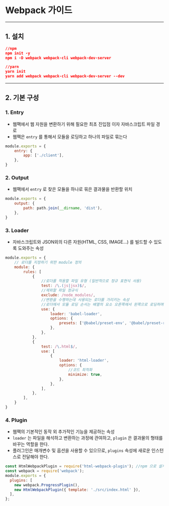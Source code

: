 # Webpack 가이드

---

## 1. 설치

```json
//npm
npm init -y
npm i -D webpack webpack-cli webpack-dev-server

//yarn
yarn init
yarn add webpack webpack-cli webpack-dev-server --dev
```

---

## 2. 기본 구성

### 1. Entry

- 웹팩에서 웹 자원을 변환하기 위해 필요한 최초 진입점 이자 자바스크립트 파일 경로
- 웹팩은 `entry` 를 통해서 모듈을 로딩하고 하나의 파일로 묶는다

```js
module.exports = {
    entry: {
        app: ['./client'],
    },
}
```

### 2. Output

- 웹팩에서 `entry` 로 찾은 모듈을 하나로 묶은 결과물을 반환할 위치

```js
module.exports = {
    output: {
        path: path.join(__dirname, 'dist'),
    },
}
```

### 3. Loader

- 자바스크립트와 JSON외의 다른 자원(HTML, CSS, IMAGE...) 를 빌드할 수 있도록 도와주는 속성

```js
module.exports = {
    // 로더를 지정하기 위한 module 정의
    module: {
        rules: [
            {
                //로더를 적용할 파일 유형 (일반적으로 정규 표현식 사용)
                test: /\.(js|jsx)$/,
                //제외할 파일 정규식
                exclude: /node_modules/,
                //변환을 수행하는데 사용되는 로더를 가리키는 속성
                //로더에서 모듈 로딩 순서는 배열의 요소 오른쪽에서 왼쪽으로 로딩하며 진행
                use: {
                    loader: 'babel-loader',
                    options: {
                        presets: ['@babel/preset-env', '@babel/preset-react'],
                    },
                },
            },
            {
                test: /\.html$/,
                use: [
                    {
                        loader: 'html-loader',
                        options: {
                            //코드 최적화
                            minimize: true,
                        },
                    },
                ],
            },
        ],
    }
}
```

### 4. Plugin

- 웹팩의 기본적인 동작 외 추가적인 기능을 제공하는 속성
- `loader` 는 파일을 해석하고 변환하는 과정에 관여하고, `plugin` 은 결과물의 형태를 바꾸는 역할을 한다.
- 플러그인은 매개변수 및 옵션을 사용할 수 있으므로, `plugins` 속성에 새로운 인스턴스로 전달해야 한다.
```js
const HtmlWebpackPlugin = require('html-webpack-plugin'); //npm 으로 설치됨
const webpack = require('webpack');
module.exports = {
  plugins: [
    new webpack.ProgressPlugin(),
    new HtmlWebpackPlugin({ template: './src/index.html' }),
  ],
};
```